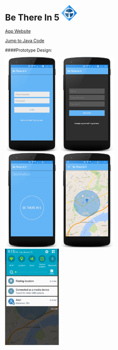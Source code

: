 # Be There In 5 <img src="https://github.com/Henri93/BeThereIn5/blob/master/app/src/main/res/mipmap-xxhdpi/icon.png" width="10%" height="10%">



[App Website](http://betherein5.eu.pn/)

[Jump to Java Code](https://github.com/Henri93/BeThereIn5/tree/master/app/src/main/java/henrygarant/com/demomap)


####Prototype Design:

<img src="https://github.com/Henri93/BeThereIn5/blob/master/Screenshots/login.png" width="35%" height="35%">
<img src="https://github.com/Henri93/BeThereIn5/blob/master/Screenshots/register.png" width="35%" height="35%">
<img src="https://github.com/Henri93/BeThereIn5/blob/master/Screenshots/main.png" width="35%" height="35%">
<img src="https://github.com/Henri93/BeThereIn5/blob/master/Screenshots/map.png" width="35%" height="35%">
<img src="https://github.com/Henri93/BeThereIn5/blob/master/Screenshots/notification.png" width="35%" height="35%">

